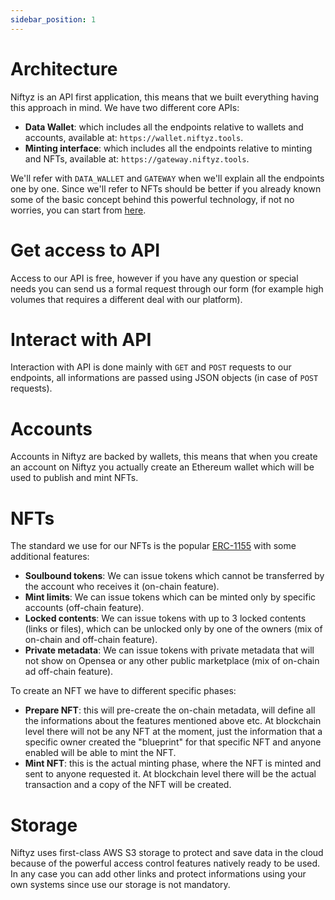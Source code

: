 ```yaml
---
sidebar_position: 1
---
```


# Architecture

Niftyz is an API first application, this means that we built everything having this approach in mind. We have two different core APIs:

- **Data Wallet**: which includes all the endpoints relative to wallets and accounts, available at: `https://wallet.niftyz.tools`.
- **Minting interface**: which includes all the endpoints relative to minting and NFTs, available at: `https://gateway.niftyz.tools`.

We'll refer with `DATA_WALLET` and `GATEWAY` when we'll explain all the endpoints one by one. 
Since we'll refer to NFTs should be better if you already known some of the basic concept behind this powerful technology, if not no worries, you can start from [here](./).

# Get access to API

Access to our API is free, however if you have any question or special needs you can send us a formal request through our form (for example high volumes that requires a different deal with our platform).

# Interact with API

Interaction with API is done mainly with `GET` and `POST` requests to our endpoints, all informations are passed using JSON objects (in case of `POST` requests).

# Accounts

Accounts in Niftyz are backed by wallets, this means that when you create an account on Niftyz you actually create an Ethereum wallet which will be used to publish and mint NFTs.

# NFTs

The standard we use for our NFTs is the popular [ERC-1155](https://ethereum.org/en/developers/docs/standards/tokens/erc-1155/) with some additional features:

- **Soulbound tokens**: We can issue tokens which cannot be transferred by the account who receives it (on-chain feature).
- **Mint limits**: We can issue tokens which can be minted only by specific accounts (off-chain feature).
- **Locked contents**: We can issue tokens with up to 3 locked contents (links or files), which can be unlocked only by one of the owners (mix of on-chain and off-chain feature).
- **Private metadata**: We can issue tokens with private metadata that will not show on Opensea or any other public marketplace (mix of on-chain ad off-chain feature).

To create an NFT we have to different specific phases:
- **Prepare NFT**: this will pre-create the on-chain metadata, will define all the informations about the features mentioned above etc. At blockchain level there will not be any NFT at the moment, just the information that a specific owner created the "blueprint" for that specific NFT and anyone enabled will be able to mint the NFT.
- **Mint NFT**: this is the actual minting phase, where the NFT is minted and sent to anyone requested it. At blockchain level there will be the actual transaction and a copy of the NFT will be created.

# Storage

Niftyz uses first-class AWS S3 storage to protect and save data in the cloud because of the powerful access control features natively ready to be used. 
In any case you can add other links and protect informations using your own systems since use our storage is not mandatory.